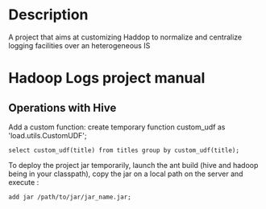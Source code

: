 <h1>Description</h1>
<p>A project that aims at customizing Haddop to normalize and centralize logging facilities over an heterogeneous IS</p>

<h1>Hadoop Logs project manual</h1>

<h2>Operations with Hive</h2>

<p>Add a custom function: create temporary function custom_udf as 'load.utils.CustomUDF';</p>
<pre><code>select custom_udf(title) from titles group by custom_udf(title);</code></pre>

<p>To deploy the project jar temporarily, launch the ant build (hive and hadoop being in your classpath), 
copy the jar on a local path on the server and execute :</p>
<pre><code>add jar /path/to/jar/jar_name.jar;</code></pre>
 
